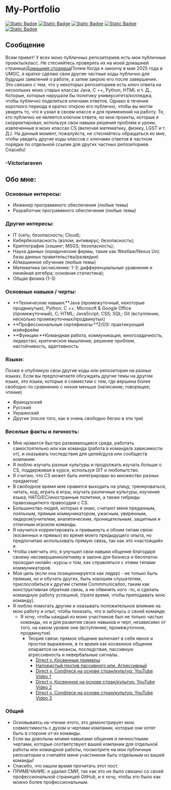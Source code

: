 # My-Portfolio

[![Static Badge](https://img.shields.io/badge/Language-French-blue)](https://github.com/VictoriaRaven/My-Portfolio/blob/main/languages/README.fr.md) [![Static Badge](https://img.shields.io/badge/Language-Spanish-orange)](https://github.com/VictoriaRaven/My-Portfolio/blob/main/languages/README.es.md) [![Static Badge](https://img.shields.io/badge/Language-Russian-red)](https://github.com/VictoriaRaven/My-Portfolio/blob/main/languages/README.ru.md) [![Static Badge](https://img.shields.io/badge/Language-Ukrainian-yellow)](https://github.com/VictoriaRaven/My-Portfolio/blob/main/languages/README.uk.md) [![Static Badge](https://img.shields.io/badge/Language-Dutch-green)](https://github.com/VictoriaRaven/My-Portfolio/blob/main/languages/README.nl.md)

## Сообщение

Всем привет! У всех моих публичных репозиториев есть мои публичные проекты/класс. Не стесняйтесь проверять их на моей домашней странице[Домашняя страница](https://github.com/VictoriaRaven?tab=repositories)Полем Когда я закончу в мае 2025 года в UMGC, я кратко сделаю свои другие частные коды публично для будущих заявлений о работе, а затем закрою его после завершения. Это связано с тем, что у некоторых репозиториев есть ключ ответа на нескольких моих старых классах Java, C ++, Python, HTML и т. Д., Которые, которые нарушали бы политику университета/колледжа, чтобы публично поделиться ключами ответов. Однако в течение короткого периода я кратко открою его публично, чтобы вы могли увидеть то, что я узнал в своем классе и для применений на работу. Те, кто публично не является ключом ответа, но мои проекты, которые я скорректировал, используя свои навыки решения проблем и уроки, извлеченные в моих классах CS (включая математику, физику, LGST и т. Д.). На данный момент, пожалуйста, не стесняйтесь обращаться ко мне, чтобы увидеть другие коды классов с ключами ответов в частном порядке по отдельной ссылке для других частных репозиториев. Спасибо!

### -Victoriaraven

## Обо мне:

### Основные интересы:

-   Инженер программного обеспечения (любые темы)
-   Разработчик программного обеспечения (любые темы)

### Другие интересы:

-   IT (сеть; безопасность; Cloud);
-   Кибербезопасность (взлом; антивирус; безопасность);
-   Криптография (хэшинг; MSGS; безопасность);
-   Наука данных (юридические фирмы, такие как Westlaw/Nexus Uni; базы данных правительства/разведки)
-   AI/машинное обучение (любые темы)
-   Математика (исчисление: 1-3; дифференциальные уравнения и линейная алгебра; основная статистика);
-   Общая физика (1-3)

### Основные навыки / черты:

-   **Технические навыки:**Java (промежуточный, некоторые продвинутые), Python; C ++; Microsoft & Google Office (промежуточный), C; HTML; JavaScript;
    CSS; SQL; Git (вступление, несколько промежуточных/продвинутых)
-   **Профессиональные сертификаты:**Z/OS: практикующий мэйнфрейм
-   **Функции:**Командная работа, коммуникация, многозадачность, лидерство, критическое мышление, решение проблем, настойчивость, адаптивность

### Языки:

Позже я опубликую свои другие коды или репозитории на разных языках. Если вы предпочитаете обсуждать другие темы на другом языке, это языки, которые я совместим с тем, где вершина более свободно по сравнению с низом меньше (написание; говорящее; чтение)

-   Французский
-   Русский
-   Украинский
-   Другие (после того, как я очень свободно бегаю в эти три)

### Веселые факты и личность:

-   Мне нравится быстро развивающаяся среда, работать самостоятельно или как команда (работа в команде/в зависимости от), и оказывать последствия для целей/духа или сообществ компании.
-   Я люблю изучать разные культуры и продолжать изучать больше о CS, поддерживая в курсе, используя GIT и любопытство.
-   Я считаю, что CS может быть интегрирован во множество разных предметов!
-   В свободное время мне нравится выходить на улицу, тренироваться, читать, код, играть в игры, изучать различные культуры, изучение языка, НАТО/ЕС/иностранные политики, а также гибриды правозащитного правосудия с CS.
-   Большинство людей, которых я знаю, считают меня преданным, лояльным, прямым коммуникатором, ужасным, уверенным, лидером/учителем, аналитическим, проницательным, защитным и отличным игроком команды.
-   Я научился корректировать и привыкнуть к обоим типам связи (косвенных и прямых) во время моего предыдущего опыта, но предпочитаю использовать прямую связь, так как это «настоящий» я.
-   Чтобы смягчить это, я улучшил свои навыки общения благодаря своему несовершеннолетнему в законе для бизнеса и бесплатно проходил онлайн -курсы о том, как справляться с этими типами коммуникаторов.
-   Моя цель (если она позиционируется как лидер) - не только быть прямым, но и обучать других, быть хорошим слушателем, приспособиться к другим стилям Commmunicaiton, таким как конструктивная обратная связь, а не обвинять кого -то, и сделать командную работу успешной, (тратя время, чтобы преподавать мою команду).
-   Я люблю помогать другим и оказывать положительное влияние на мою работу и опыт, чтобы показать, что я забочусь о своей команде.
    -   Я хочу, чтобы каждый из моих участников был не только частью команды, но и для развития своих навыков и черт, независимо от того, на каком уровне они (вступление, промежуточное, продвинутое)
        -   Теория связи: прямое общение включает в себя явное и простое выражение, в то время как косвенное общение опирается на нюансы, последствия, пассивную агрессивность и невербальные сигналы.
            -   [Direct v. Косвенные примеры](https://www.indeed.com/career-advice/career-development/direct-communication)
            -   [Напористый против пассивного или. Агрессивный](https://youtu.be/KmrokQdsjTA?feature=shared)
            -   [Direct v. Condirece на основе стран/культур: YouTube Video 1](https://youtu.be/0W9iLrfyq20?si=9dHIS2LGlFsGASew)
            -   [Direct v. Косвенное на основе стран/культур: YouTube Video 2](https://youtu.be/ZjwiX6KNAHE?feature=shared&t=229)
            -   [Direct v. Condirece на основе стран/культур: YouTube Video 3](https://youtu.be/qKViQSnW-UA?si=fBhuKTvSY6Wy9VXX)

### Общий

-   Основываясь на чтении этого, это демонстрирует мою совместимость с духом и чертами компании, которые они хотят быть в стороне от их команды.
-   Если вы довольны моими навыками общения и личностными чертами, которые соответствуют вашей компании для отдельной работы или командной работы, посмотрите на мои публичные репозитории и считайте меня участником быть отдельным из вашей команды!
-   Спасибо, что нашли время прочитать этот пост.
-   ПРИМЕЧАНИЕ: я удалил СМИ, так как это не было связано со своей профессиональной страницей GitHub, и я хочу, чтобы это было как можно более профессиональным.
